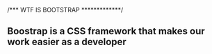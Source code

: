/*** WTF IS BOOTSTRAP *************/

## Boostrap is a CSS framework that makes our work easier as a developer ##


